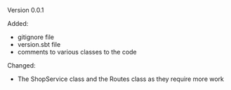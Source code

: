 Version 0.0.1

Added:

- gitignore file
- version.sbt file
- comments to various classes to the code

Changed:

- The ShopService class and the Routes class as they require more work
